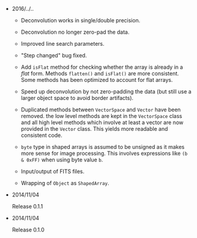 * 2016/../..

  - Deconvolution works in single/double precision.

  - Deconvolution no longer zero-pad the data.

  - Improved line search parameters.

  - "Step changed" bug fixed.

  - Add `isFlat` method for checking whether the array is already in a
    *flat* form.  Methods `flatten()` and `isFlat()` are more consistent.
    Some methods has been optimized to account for flat arrays.

  - Speed up deconvolution by not zero-padding the data (but still use a
    larger object space to avoid border artifacts).

  - Duplicated methods between `VectorSpace` and `Vector` have been removed.
    the low level methods are kept in the `VectorSpace` class and all high
    level methods which involve at least a vector are now provided in the
    `Vector` class.  This yields more readable and consistent code.

  - `byte` type in shaped arrays is assumed to be unsigned as it makes more
    sense for image processing.  This involves expressions like `(b & 0xFF)`
    when using byte value `b`.

  - Input/output of FITS files.

  - Wrapping of `Object` as `ShapedArray`.


* 2014/11/04

  Release 0.1.1

* 2014/11/04

  Release 0.1.0
